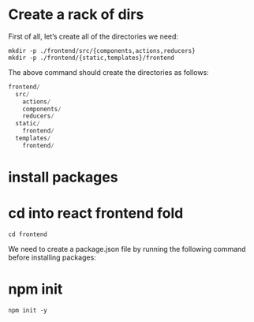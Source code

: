 # Create a rack of dirs
First of all, let’s create all of the directories we need:

    mkdir -p ./frontend/src/{components,actions,reducers}
    mkdir -p ./frontend/{static,templates}/frontend

The above command should create the directories as follows:
```py
frontend/
  src/
    actions/
    components/
    reducers/
  static/
    frontend/
  templates/
    frontend/
```

# install packages

# cd into react frontend fold
    cd frontend

We need to create a package.json file by running the following command before installing packages:

# npm init
    npm init -y


